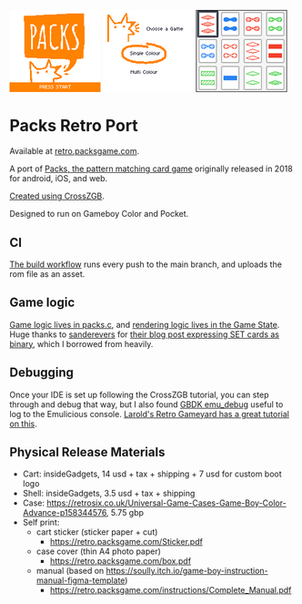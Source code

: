 ![bork!](res/backgrounds/gbc/splash.png)
<img src="./screenshots/menu.png" width="160">
<img src="./screenshots/gameplay.png" width="160">

# Packs Retro Port
Available at [retro.packsgame.com](https://retro.packsgame.com/).

A port of [Packs, the pattern matching card game](https://packsgame.com) originally released in 2018 for android, iOS, and web.

[Created using CrossZGB](https://github.com/gbdk-2020/CrossZGB).

Designed to run on Gameboy Color and Pocket.

## CI
[The build workflow](./.github/workflows/build-and-package.yml) runs every push to the main branch, and uploads the rom file as an asset.

## Game logic
[Game logic lives in packs.c](./src/packs.c), and [rendering logic lives in the Game State](./src/StateGame.c). Huge thanks to [sanderevers](https://github.com/sanderevers) for [their blog post expressing SET cards as binary](https://sanderevers.github.io/2019/09/11/finding-sets.html), which I borrowed from heavily.

## Debugging
Once your IDE is set up following the CrossZGB tutorial, you can step through and debug that way, but I also found [GBDK emu_debug](https://gbdk.org/docs/api/gbdk_2emu__debug_8h.html) useful to log to the Emulicious console. [Larold's Retro Gameyard has a great tutorial on this](https://laroldsretrogameyard.com/tutorials/gb/debugging-your-gbdk-2020-game/).

## Physical Release Materials
* Cart: insideGadgets, 14 usd + tax + shipping + 7 usd for custom boot logo
* Shell: insideGadgets, 3.5 usd + tax + shipping
* Case: https://retrosix.co.uk/Universal-Game-Cases-Game-Boy-Color-Advance-p158344576, 5.75 gbp
* Self print:
    * cart sticker (sticker paper + cut)
        * https://retro.packsgame.com/Sticker.pdf 
    * case cover (thin A4 photo paper)
        * https://retro.packsgame.com/box.pdf 
    * manual (based on https://soully.itch.io/game-boy-instruction-manual-figma-template)
        * https://retro.packsgame.com/instructions/Complete_Manual.pdf 
